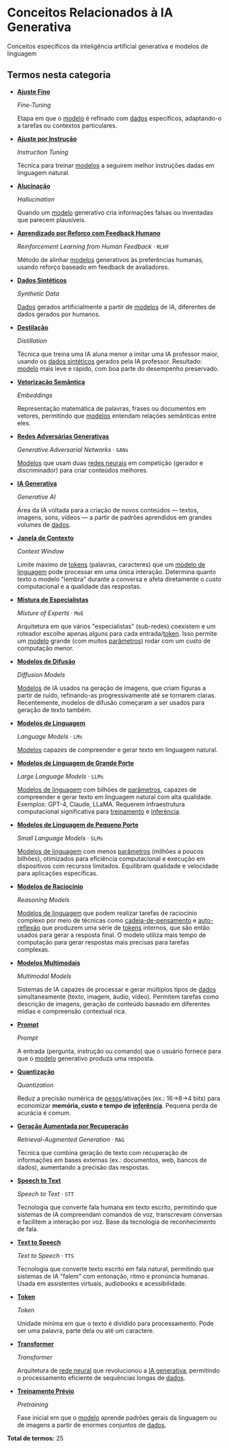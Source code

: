 # Conceitos Relacionados à IA Generativa

Conceitos específicos da inteligência artificial generativa e modelos de linguagem

## Termos nesta categoria

<div class="grid cards" markdown>

- **[Ajuste Fino](ajuste-fino.md)**

    *Fine-Tuning*

    Etapa em que o [modelo](../conceitos-fundamentais/modelo.md) é refinado com [dados](../conceitos-fundamentais/dados.md) específicos, adaptando-o a tarefas ou contextos particulares.

- **[Ajuste por Instrução](ajuste-por-instrucao.md)**

    *Instruction Tuning*

    Técnica para treinar [modelos](../conceitos-fundamentais/modelo.md) a seguirem melhor instruções dadas em linguagem natural.

- **[Alucinação](alucinacao.md)**

    *Hallucination*

    Quando um [modelo](../conceitos-fundamentais/modelo.md) generativo cria informações falsas ou inventadas que parecem plausíveis.

- **[Aprendizado por Reforço com Feedback Humano](aprendizado-por-reforco-com-feedback-humano.md)**

    *Reinforcement Learning from Human Feedback* · `RLHF`

    Método de alinhar [modelos](../conceitos-fundamentais/modelo.md) generativos às preferências humanas, usando reforço baseado em feedback de avaliadores.

- **[Dados Sintéticos](dados-sinteticos.md)**

    *Synthetic Data*

    [Dados](../conceitos-fundamentais/dados.md) gerados artificialmente a partir de [modelos](../conceitos-fundamentais/modelo.md) de IA, diferentes de dados gerados por humanos.

- **[Destilação](destilacao.md)**

    *Distillation*

    Técnica que treina uma IA aluna menor a imitar uma IA professor maior, usando os [dados sintéticos](../ia-generativa/dados-sinteticos.md) gerados pela IA professor. Resultado: [modelo](../conceitos-fundamentais/modelo.md) mais leve e rápido, com boa parte do desempenho preservado.

- **[Vetorização Semântica](embeddings.md)**

    *Embeddings*

    Representação matemática de palavras, frases ou documentos em vetores, permitindo que [modelos](../conceitos-fundamentais/modelo.md) entendam relações semânticas entre eles.

- **[Redes Adversárias Generativas](gans.md)**

    *Generative Adversarial Networks* · `GANs`

    [Modelos](../conceitos-fundamentais/modelo.md) que usam duas [redes neurais](../conceitos-fundamentais/redes-neurais-artificiais.md) em competição (gerador e discriminador) para criar conteúdos melhores.

- **[IA Generativa](ia-generativa.md)**

    *Generative AI*

    Área da IA voltada para a criação de novos conteúdos — textos, imagens, sons, vídeos — a partir de padrões aprendidos em grandes volumes de [dados](../conceitos-fundamentais/dados.md).

- **[Janela de Contexto](janela-de-contexto.md)**

    *Context Window*

    Limite máximo de [tokens](../ia-generativa/token.md) (palavras, caracteres) que um [modelo de linguagem](../ia-generativa/modelos-de-linguagem.md) pode processar em uma única interação. Determina quanto texto o modelo "lembra" durante a conversa e afeta diretamente o custo computacional e a qualidade das respostas.

- **[Mistura de Especialistas](mixture-of-experts.md)**

    *Mixture of Experts* · `MoE`

    Arquitetura em que vários "especialistas" (sub-redes) coexistem e um roteador escolhe apenas alguns para cada entrada/[token](../ia-generativa/token.md). Isso permite um [modelo](../conceitos-fundamentais/modelo.md) grande (com muitos [parâmetros](../conceitos-fundamentais/parametro.md)) rodar com um custo de computação menor.

- **[Modelos de Difusão](modelos-de-difusao.md)**

    *Diffusion Models*

    [Modelos](../conceitos-fundamentais/modelo.md) de IA usados na geração de imagens, que criam figuras a partir de ruído, refinando-as progressivamente até se tornarem claras. Recentemente, modelos de difusão começaram a ser usados para geração de texto também.

- **[Modelos de Linguagem](modelos-de-linguagem.md)**

    *Language Models* · `LMs`

    [Modelos](../conceitos-fundamentais/modelo.md) capazes de compreender e gerar texto em linguagem natural.

- **[Modelos de Linguagem de Grande Porte](modelos-de-linguagem-grande-porte.md)**

    *Large Language Models* · `LLMs`

    [Modelos de linguagem](../ia-generativa/modelos-de-linguagem.md) com bilhões de [parâmetros](../conceitos-fundamentais/parametro.md), capazes de compreender e gerar texto em linguagem natural com alta qualidade. Exemplos: GPT-4, Claude, LLaMA. Requerem infraestrutura computacional significativa para [treinamento](../conceitos-fundamentais/treinamento.md) e [inferência](../conceitos-fundamentais/inferencia.md).

- **[Modelos de Linguagem de Pequeno Porte](modelos-de-linguagem-pequeno-porte.md)**

    *Small Language Models* · `SLMs`

    [Modelos de linguagem](../ia-generativa/modelos-de-linguagem.md) com menos [parâmetros](../conceitos-fundamentais/parametro.md) (milhões a poucos bilhões), otimizados para eficiência computacional e execução em dispositivos com recursos limitados. Equilibram qualidade e velocidade para aplicações específicas.

- **[Modelos de Raciocínio](modelos-de-raciocinio.md)**

    *Reasoning Models*

    [Modelos de linguagem](../ia-generativa/modelos-de-linguagem.md) que podem realizar tarefas de raciocínio complexo por meio de técnicas como [cadeia-de-pensamento](../habilidades-praticas/cadeia-de-pensamento.md) e [auto-reflexão](../habilidades-praticas/auto-reflexao.md) que produzem uma série de [tokens](../ia-generativa/token.md) internos, que são então usados para gerar a resposta final. O modelo utiliza mais tempo de computação para gerar respostas mais precisas para tarefas complexas.

- **[Modelos Multimodais](modelos-multimodais.md)**

    *Multimodal Models*

    Sistemas de IA capazes de processar e gerar múltiplos tipos de [dados](../conceitos-fundamentais/dados.md) simultaneamente (texto, imagem, áudio, vídeo). Permitem tarefas como descrição de imagens, geração de conteúdo baseado em diferentes mídias e compreensão contextual rica.

- **[Prompt](prompt.md)**

    *Prompt*

    A entrada (pergunta, instrução ou comando) que o usuário fornece para que o [modelo](../conceitos-fundamentais/modelo.md) generativo produza uma resposta.

- **[Quantização](quantizacao.md)**

    *Quantization*

    Reduz a precisão numérica de [pesos](../conceitos-fundamentais/pesos-e-vieses.md)/ativações (ex.: 16→8→4 bits) para economizar **memória, custo e tempo de [inferência](../conceitos-fundamentais/inferencia.md)**. Pequena perda de acurácia é comum.

- **[Geração Aumentada por Recuperação](rag.md)**

    *Retrieval-Augmented Generation* · `RAG`

    Técnica que combina geração de texto com recuperação de informações em bases externas (ex.: documentos, web, bancos de dados), aumentando a precisão das respostas.

- **[Speech to Text](speech-to-text.md)**

    *Speech to Text* · `STT`

    Tecnologia que converte fala humana em texto escrito, permitindo que sistemas de IA compreendam comandos de voz, transcrevam conversas e facilitem a interação por voz. Base da tecnologia de reconhecimento de fala.

- **[Text to Speech](text-to-speech.md)**

    *Text to Speech* · `TTS`

    Tecnologia que converte texto escrito em fala natural, permitindo que sistemas de IA "falem" com entonação, ritmo e pronúncia humanas. Usada em assistentes virtuais, audiobooks e acessibilidade.

- **[Token](token.md)**

    *Token*

    Unidade mínima em que o texto é dividido para processamento. Pode ser uma palavra, parte dela ou até um caractere.

- **[Transformer](transformer.md)**

    *Transformer*

    Arquitetura de [rede neural](../conceitos-fundamentais/redes-neurais-artificiais.md) que revolucionou a [IA generativa](../ia-generativa/ia-generativa.md), permitindo o processamento eficiente de sequências longas de [dados](../conceitos-fundamentais/dados.md).

- **[Treinamento Prévio](treinamento-previo.md)**

    *Pretraining*

    Fase inicial em que o [modelo](../conceitos-fundamentais/modelo.md) aprende padrões gerais da linguagem ou de imagens a partir de enormes conjuntos de [dados](../conceitos-fundamentais/dados.md).

</div>

**Total de termos:** 25

